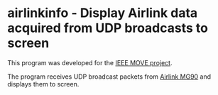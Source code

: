 # airlinkinfo - Display Airlink data acquired from UDP broadcasts to screen

This program was developed for the [IEEE MOVE project](https://https://move.ieee.org).

The program receives UDP broadcast packets from [Airlink MG90](https://www.sierrawireless.com/products-and-solutions/routers-gateways/mg90/) and 
displays them to screen.
